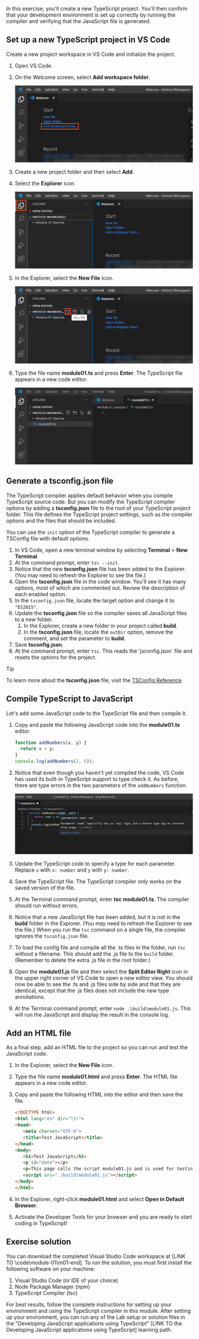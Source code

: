 In this exercise, you'll create a new TypeScript project. You'll then confirm that your development environment is set up correctly by running the compiler and verifying that the JavaScript file is generated.

## Set up a new TypeScript project in VS Code

Create a new project workspace in VS Code and initialize the project.

1. Open VS Code.
1. On the Welcome screen, select **Add workspace folder**.

   ![Visual Studio Code Welcome screen with the Add workspace folder highlighted.](../media/m01_vscode_1.jpg)

1. Create a new project folder and then select **Add**.
1. Select the **Explorer** icon.

   ![Visual Studio Code with the Explorer icon highlighted.](../media/m01_vscode_2.jpg)

1. In the Explorer, select the **New File** icon.

   ![Visual Studio Code with the New File icon highlighted.](../media/m01_vscode_3.jpg)

1. Type the file name **module01.ts** and press **Enter**. The TypeScript file appears in a new code editor.

   ![Visual Studio Code with the new TypeScript file displayed in the code editor.](../media/m01_vscode_4.jpg)

## Generate a tsconfig.json file

The TypeScript compiler applies default behavior when you compile TypeScript source code. But you can modify the TypeScript compiler options by adding a **tsconfig.json** file to the root of your TypeScript project folder. This file defines the TypeScript project settings, such as the compiler options and the files that should be included.

You can use the `init` option of the TypeScript compiler to generate a TSConfig file with default options.

1. In VS Code, open a new terminal window by selecting **Terminal** > **New Terminal**.
1. At the command prompt, enter `tsc --init`.
1. Notice that the new **tsconfig.json** file has been added to the Explorer. (You may need to refresh the Explorer to see the file.)
1. Open the **tsconfig.json** file in the code window. You'll see it has many options, most of which are commented out. Review the description of each enabled option.
1. In the `tsconfig.json` file, locate the target option and change it to `"ES2015"`.
1. Update the **tsconfig.json** file so the compiler saves all JavaScript files to a new folder.
   1. In the Explorer, create a new folder in your project called **build**.
   1. In the **tsconfig.json** file, locate the `outDir` option, remove the comment, and set the parameter to **build**.
1. Save **tsconfig.json**.
1. At the command prompt, enter `tsc`. This reads the 'jsconfig.json` file and resets the options for the project.

> [!TIP]
> To learn more about the **tsconfig.json** file, visit the [TSConfig Reference](https://www.staging-typescript.org/tsconfig).

## Compile TypeScript to JavaScript

Let's add some JavaScript code to the TypeScript file and then compile it.

1. Copy and paste the following JavaScript code into the **module01.ts** editor.

   ```javascript
   function addNumbers(x, y) {
     return x + y;
   }
   console.log(addNumbers(3, 6));
   ```

1. Notice that even though you haven't yet compiled the code, VS Code has used its built-in TypeScript support to type check it. As before, there are type errors in the two parameters of the `addNumbers` function.

   ![Visual Studio Code editor with Intellisense  indicating that there is a type checking error on the first parameter of the addNumbers function.](../media/m01_vscode_5.jpg)

1. Update the TypeScript code to specify a type for each parameter. Replace `x` with `x: number` and `y` with `y: number`.
1. Save the TypeScript file. The TypeScript compiler only works on the saved version of the file.
1. At the Terminal command prompt, enter **tsc module01.ts**. The compiler should run without errors.
1. Notice that a new JavaScript file has been added, but it is not in the **build** folder in the Explorer. (You may need to refresh the Explorer to see the file.) When you run the `tsc` command on a single file, the compiler ignores the `tsconfig.json` file.
1. To load the config file and compile all the .ts files in the folder, run `tsc` without a filename. This should add the .js file to the `build` folder. (Remember to delete the extra .js file in the root folder.)
1. Open the **module01.js** file and then select the **Split Editor Right** icon in the upper right corner of VS Code to open a new editor view. You should now be able to see the .ts and .js files side by side and that they are identical, except that the .js files does not include the new type annotations.
1. At the Terminal command prompt, enter `node .\build\module01.js`. This will run the JavaScript and display the result in the console log.

## Add an HTML file

As a final step, add an HTML file to the project so you can run and test the JavaScript code.

1. In the Explorer, select the **New File** icon.
1. Type the file name **module01.html** and press **Enter**. The HTML file appears in a new code editor.
1. Copy and paste the following HTML into the editor and then save the file.

   ```html
   <!DOCTYPE html>
   <html lang="en" dir="ltr">
   <head>
      <meta charset="UTF-8">
      <title>Test JavaScript</title>
   </head>
   <body>
      <h1>Test JavaScript</h1>
      <p id="date"></p>
      <p>This page calls the script module01.js and is used for testing.</p>
      <script src="./build/module01.js"></script>
   </body>
   </html>
   ```

1. In the Explorer, right-click **module01.html** and select **Open in Default Browser**.
1. Activate the Developer Tools for your browser and you are ready to start coding in TypeScript!

## Exercise solution

You can download the completed Visual Studio Code workspace at [LINK TO \code\module-01\m01-end]. To run the solution, you must first install the following software on your machine:

1. Visual Studio Code (or IDE of your choice)
1. Node Package Manager (npm)
1. TypeScript Compiler (tsc)

For best results, follow the complete instructions for setting up your environment and using the TypeScript compiler in this module. After setting up your environment, you can run any of the Lab setup or solution files in the "Developing JavaScript applications using TypeScript" [LINK TO the Developing JavaScript applications using TypeScript] learning path.
